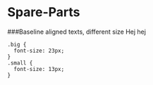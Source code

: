 Spare-Parts
===========

###Baseline aligned texts, different size
    <span class="big">Hej</span>
    <span class="small">hej</span>
	
    
    .big {
      font-size: 23px;
    }
    .small {
      font-size: 13px;
    }
	
